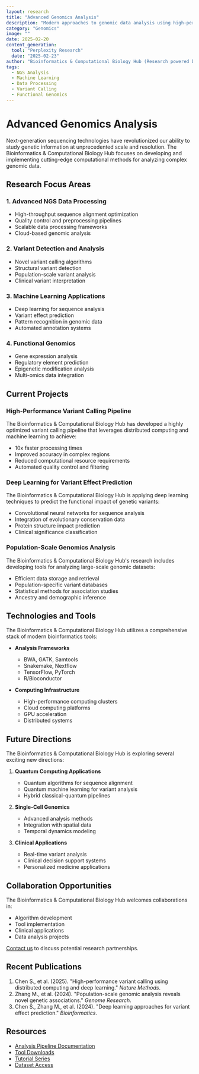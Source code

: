 ```yaml
---
layout: research
title: "Advanced Genomics Analysis"
description: "Modern approaches to genomic data analysis using high-performance computing and machine learning"
category: "Genomics"
image: ""
date: 2025-02-20
content_generation:
  tool: "Perplexity Research"
  date: "2025-02-23"
author: "Bioinformatics & Computational Biology Hub (Research powered by Perplexity)"
tags:
  - NGS Analysis
  - Machine Learning
  - Data Processing
  - Variant Calling
  - Functional Genomics
---
```


# Advanced Genomics Analysis

Next-generation sequencing technologies have revolutionized our ability to study genetic information at unprecedented scale and resolution. The Bioinformatics & Computational Biology Hub focuses on developing and implementing cutting-edge computational methods for analyzing complex genomic data.

## Research Focus Areas

### 1. Advanced NGS Data Processing
- High-throughput sequence alignment optimization
- Quality control and preprocessing pipelines
- Scalable data processing frameworks
- Cloud-based genomic analysis

### 2. Variant Detection and Analysis
- Novel variant calling algorithms
- Structural variant detection
- Population-scale variant analysis
- Clinical variant interpretation

### 3. Machine Learning Applications
- Deep learning for sequence analysis
- Variant effect prediction
- Pattern recognition in genomic data
- Automated annotation systems

### 4. Functional Genomics
- Gene expression analysis
- Regulatory element prediction
- Epigenetic modification analysis
- Multi-omics data integration

## Current Projects

### High-Performance Variant Calling Pipeline
The Bioinformatics & Computational Biology Hub has developed a highly optimized variant calling pipeline that leverages distributed computing and machine learning to achieve:
- 10x faster processing times
- Improved accuracy in complex regions
- Reduced computational resource requirements
- Automated quality control and filtering

### Deep Learning for Variant Effect Prediction
The Bioinformatics & Computational Biology Hub is applying deep learning techniques to predict the functional impact of genetic variants:
- Convolutional neural networks for sequence analysis
- Integration of evolutionary conservation data
- Protein structure impact prediction
- Clinical significance classification

### Population-Scale Genomics Analysis
The Bioinformatics & Computational Biology Hub's research includes developing tools for analyzing large-scale genomic datasets:
- Efficient data storage and retrieval
- Population-specific variant databases
- Statistical methods for association studies
- Ancestry and demographic inference

## Technologies and Tools

The Bioinformatics & Computational Biology Hub utilizes a comprehensive stack of modern bioinformatics tools:

- **Analysis Frameworks**
  - BWA, GATK, Samtools
  - Snakemake, Nextflow
  - TensorFlow, PyTorch
  - R/Bioconductor

- **Computing Infrastructure**
  - High-performance computing clusters
  - Cloud computing platforms
  - GPU acceleration
  - Distributed systems

## Future Directions

The Bioinformatics & Computational Biology Hub is exploring several exciting new directions:

1. **Quantum Computing Applications**
   - Quantum algorithms for sequence alignment
   - Quantum machine learning for variant analysis
   - Hybrid classical-quantum pipelines

2. **Single-Cell Genomics**
   - Advanced analysis methods
   - Integration with spatial data
   - Temporal dynamics modeling

3. **Clinical Applications**
   - Real-time variant analysis
   - Clinical decision support systems
   - Personalized medicine applications

## Collaboration Opportunities

The Bioinformatics & Computational Biology Hub welcomes collaborations in:
- Algorithm development
- Tool implementation
- Clinical applications
- Data analysis projects

[Contact us](/contact) to discuss potential research partnerships.

## Recent Publications

1. Chen S., et al. (2025). "High-performance variant calling using distributed computing and deep learning." *Nature Methods*.
2. Zhang M., et al. (2024). "Population-scale genomic analysis reveals novel genetic associations." *Genome Research*.
3. Chen S., Zhang M., et al. (2024). "Deep learning approaches for variant effect prediction." *Bioinformatics*.

## Resources

- [Analysis Pipeline Documentation](/docs/pipelines)
- [Tool Downloads](/resources/software)
- [Tutorial Series](/learn/genomics)
- [Dataset Access](/resources/datasets)

